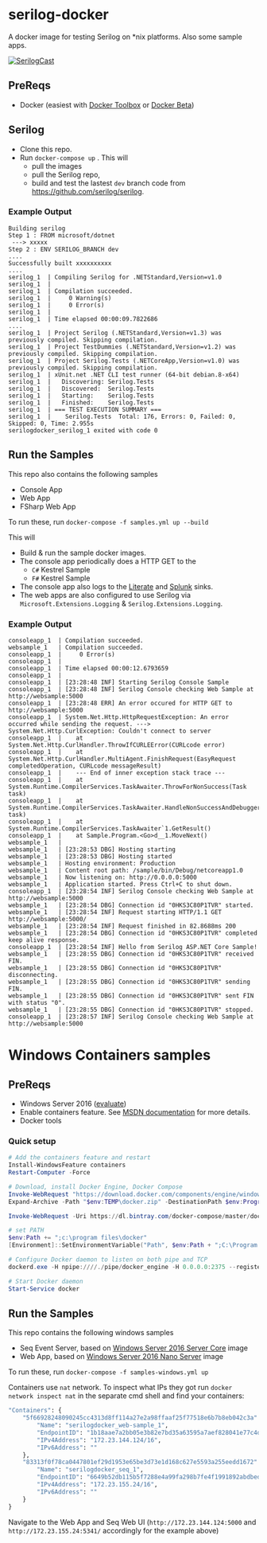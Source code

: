 # serilog-docker
A docker image for testing Serilog on *nix platforms.  Also some sample apps.

[![SerilogCast](https://asciinema.org/a/47600.png)](https://asciinema.org/a/47600)

## PreReqs

* Docker (easiest with [Docker Toolbox](https://www.docker.com/products/docker-toolbox) or [Docker Beta](https://beta.docker.com/))

## Serilog
- Clone this repo.
- Run `docker-compose up` .  This will 
    * pull the images
    * pull the Serilog repo, 
    * build and test the lastest `dev` branch code from https://github.com/serilog/serilog.

### Example Output

```
Building serilog
Step 1 : FROM microsoft/dotnet
 ---> xxxxx
Step 2 : ENV SERILOG_BRANCH dev
....
Successfully built xxxxxxxxxx
....
serilog_1  | Compiling Serilog for .NETStandard,Version=v1.0
serilog_1  |
serilog_1  | Compilation succeeded.
serilog_1  |     0 Warning(s)
serilog_1  |     0 Error(s)
serilog_1  |
serilog_1  | Time elapsed 00:00:09.7822686
....
serilog_1  | Project Serilog (.NETStandard,Version=v1.3) was previously compiled. Skipping compilation.
serilog_1  | Project TestDummies (.NETStandard,Version=v1.2) was previously compiled. Skipping compilation.
serilog_1  | Project Serilog.Tests (.NETCoreApp,Version=v1.0) was previously compiled. Skipping compilation.
serilog_1  | xUnit.net .NET CLI test runner (64-bit debian.8-x64)
serilog_1  |   Discovering: Serilog.Tests
serilog_1  |   Discovered:  Serilog.Tests
serilog_1  |   Starting:    Serilog.Tests
serilog_1  |   Finished:    Serilog.Tests
serilog_1  | === TEST EXECUTION SUMMARY ===
serilog_1  |    Serilog.Tests  Total: 176, Errors: 0, Failed: 0, Skipped: 0, Time: 2.955s
serilogdocker_serilog_1 exited with code 0
```

## Run the Samples

This repo also contains the following samples

* Console App
* Web App
* FSharp Web App

To run these, run `docker-compose -f samples.yml up --build`

This will 
* Build & run the sample docker images. 
* The console app periodically does a HTTP GET to the
    * `C#` Kestrel Sample
    * `F#` Kestrel Sample 
* The console app also logs to the [Literate](https://github.com/serilog/serilog-sinks-literate) and [Splunk](https://github.com/serilog/serilog-sinks-splunk) sinks. 
* The web apps are also configured to use Serilog via `Microsoft.Extensions.Logging` & `Serilog.Extensions.Logging`.   

### Example Output

``` 
consoleapp_1  | Compilation succeeded.
websample_1   | Compilation succeeded.
consoleapp_1  |     0 Error(s)
consoleapp_1  |
consoleapp_1  | Time elapsed 00:00:12.6793659
consoleapp_1  | 
consoleapp_1  | [23:28:48 INF] Starting Serilog Console Sample
consoleapp_1  | [23:28:48 INF] Serilog Console checking Web Sample at http://websample:5000
consoleapp_1  | [23:28:48 ERR] An error occured for HTTP GET to http://websample:5000
consoleapp_1  | System.Net.Http.HttpRequestException: An error occurred while sending the request. ---> System.Net.Http.CurlException: Couldn't connect to server
consoleapp_1  |    at System.Net.Http.CurlHandler.ThrowIfCURLEError(CURLcode error)
consoleapp_1  |    at System.Net.Http.CurlHandler.MultiAgent.FinishRequest(EasyRequest completedOperation, CURLcode messageResult)
consoleapp_1  |    --- End of inner exception stack trace ---
consoleapp_1  |    at System.Runtime.CompilerServices.TaskAwaiter.ThrowForNonSuccess(Task task)
consoleapp_1  |    at System.Runtime.CompilerServices.TaskAwaiter.HandleNonSuccessAndDebuggerNotification(Task task)
consoleapp_1  |    at System.Runtime.CompilerServices.TaskAwaiter`1.GetResult()
consoleapp_1  |    at Sample.Program.<Go>d__1.MoveNext() 
websample_1   |
websample_1   | [23:28:53 DBG] Hosting starting
websample_1   | [23:28:53 DBG] Hosting started
websample_1   | Hosting environment: Production
websample_1   | Content root path: /sample/bin/Debug/netcoreapp1.0
websample_1   | Now listening on: http://0.0.0.0:5000
websample_1   | Application started. Press Ctrl+C to shut down.
consoleapp_1  | [23:28:54 INF] Serilog Console checking Web Sample at http://websample:5000
websample_1   | [23:28:54 DBG] Connection id "0HKS3C80P1TVR" started.
websample_1   | [23:28:54 INF] Request starting HTTP/1.1 GET http://websample:5000/
websample_1   | [23:28:54 INF] Request finished in 82.8688ms 200
websample_1   | [23:28:54 DBG] Connection id "0HKS3C80P1TVR" completed keep alive response.
consoleapp_1  | [23:28:54 INF] Hello from Serilog ASP.NET Core Sample!
websample_1   | [23:28:55 DBG] Connection id "0HKS3C80P1TVR" received FIN.
websample_1   | [23:28:55 DBG] Connection id "0HKS3C80P1TVR" disconnecting.
websample_1   | [23:28:55 DBG] Connection id "0HKS3C80P1TVR" sending FIN.
websample_1   | [23:28:55 DBG] Connection id "0HKS3C80P1TVR" sent FIN with status "0".
websample_1   | [23:28:55 DBG] Connection id "0HKS3C80P1TVR" stopped.
consoleapp_1  | [23:28:57 INF] Serilog Console checking Web Sample at http://websample:5000 
```

# Windows Containers samples

## PreReqs

* Windows Server 2016 ([evaluate](https://www.microsoft.com/en-us/evalcenter/evaluate-windows-server-2016))
* Enable containers feature. See [MSDN documentation](https://msdn.microsoft.com/virtualization/windowscontainers/containers_welcome) for more details.
* Docker tools

### Quick setup
```powershell
# Add the containers feature and restart
Install-WindowsFeature containers
Restart-Computer -Force

# Download, install Docker Engine, Docker Compose
Invoke-WebRequest "https://download.docker.com/components/engine/windows-server/cs-1.12/docker.zip" -OutFile "$env:TEMP\docker.zip" -UseBasicParsing
Expand-Archive -Path "$env:TEMP\docker.zip" -DestinationPath $env:ProgramFiles

Invoke-WebRequest -Uri https://dl.bintray.com/docker-compose/master/docker-compose-Windows-x86_64.exe -OutFile $env:ProgramFiles\Docker\docker-compose.exe -UseBasicParsing

# set PATH
$env:Path += ";c:\program files\docker"
[Environment]::SetEnvironmentVariable("Path", $env:Path + ";C:\Program Files\Docker", [EnvironmentVariableTarget]::Machine)

# Configure Docker daemon to listen on both pipe and TCP
dockerd.exe -H npipe:////./pipe/docker_engine -H 0.0.0.0:2375 --register-service

# Start Docker daemon
Start-Service docker
```

## Run the Samples

This repo contains the following windows samples

* Seq Event Server, based on [Windows Server 2016 Server Core](https://hub.docker.com/r/microsoft/windowsservercore/) image
* Web App, based on [Windows Server 2016 Nano Server](https://hub.docker.com/r/microsoft/nanoserver/) image

To run these, run `docker-compose -f samples-windows.yml up`

Containers use `nat` network. To inspect what IPs they got run `docker network inspect nat` in the separate cmd shell and find your containers:
```cmd
"Containers": {
    "5f66928248090245cc4313d8ff114a27e2a98ffaaf25f77518e6b7b8eb042c3a": {
        "Name": "serilogdocker_web-sample_1",
        "EndpointID": "1b18aae7a2bb05e3b82e7bd35a63595a7aef828041e77c4da61c6ca36537ed5e",
        "IPv4Address": "172.23.144.124/16",
        "IPv6Address": ""
    },
    "83313f0f78ca0447801ef29d1953e65be3d73e1d168c627e5593a255eedd1672": {
        "Name": "serilogdocker_seq_1",
        "EndpointID": "6649b52db115b5f7288e4a99fa298b7fe4f1991892abdbed9305cb175143e775",
        "IPv4Address": "172.23.155.24/16",
        "IPv6Address": ""
    }
}
```

Navigate to the Web App and Seq Web UI (`http://172.23.144.124:5000` and `http://172.23.155.24:5341/` accordingly for the example above) 